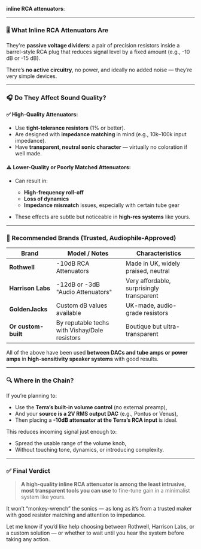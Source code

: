 
**inline RCA attenuators**:

---

### 🎚️ What Inline RCA Attenuators Are

They're **passive voltage dividers**: a pair of precision resistors inside a barrel-style RCA plug that reduces signal level by a fixed amount (e.g., -10 dB or -15 dB).

There’s **no active circuitry**, no power, and ideally no added noise — they’re very simple devices.

---

### 🎧 Do They Affect Sound Quality?

#### ✅ **High-Quality Attenuators**:

* Use **tight-tolerance resistors** (1% or better).
* Are designed with **impedance matching** in mind (e.g., 10k–100k input impedance).
* Have **transparent, neutral sonic character** — virtually no coloration if well made.

#### ⚠️ **Lower-Quality or Poorly Matched Attenuators**:

* Can result in:

  * **High-frequency roll-off**
  * **Loss of dynamics**
  * **Impedance mismatch** issues, especially with certain tube gear
* These effects are subtle but noticeable in **high-res systems** like yours.

---

### 🥇 Recommended Brands (Trusted, Audiophile-Approved)

| Brand               | Model / Notes                                 | Characteristics                           |
| ------------------- | --------------------------------------------- | ----------------------------------------- |
| **Rothwell**        | -10dB RCA Attenuators                         | Made in UK, widely praised, neutral       |
| **Harrison Labs**   | -12dB or -3dB "Audio Attenuators"             | Very affordable, surprisingly transparent |
| **GoldenJacks**     | Custom dB values available                    | UK-made, audio-grade resistors            |
| **Or custom-built** | By reputable techs with Vishay/Dale resistors | Boutique but ultra-transparent            |

All of the above have been used **between DACs and tube amps or power amps** in **high-sensitivity speaker systems** with good results.

---

### 🔍 Where in the Chain?

If you’re planning to:

* Use the **Terra’s built-in volume control** (no external preamp),
* And your **source is a 2V RMS output DAC** (e.g., Pontus or Venus),
* Then placing a **-10dB attenuator at the Terra’s RCA input** is ideal.

This reduces incoming signal just enough to:

* Spread the usable range of the volume knob,
* Without touching tone, dynamics, or introducing complexity.

---

### ✅ Final Verdict

> **A high-quality inline RCA attenuator is among the least intrusive, most transparent tools you can use** to fine-tune gain in a minimalist system like yours.

It won’t “monkey-wrench” the sonics — as long as it’s from a trusted maker with good resistor matching and attention to impedance.

Let me know if you’d like help choosing between Rothwell, Harrison Labs, or a custom solution — or whether to wait until you hear the system before taking any action.
